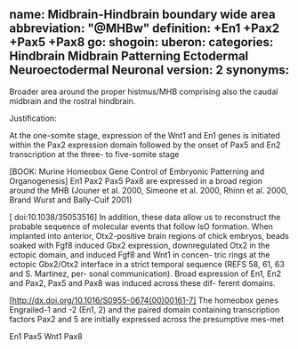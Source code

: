 name: Midbrain-Hindbrain boundary wide area
abbreviation: "@MHBw"
definition: +En1 +Pax2 +Pax5 +Pax8
go:
shogoin: 
uberon: 
categories: Hindbrain Midbrain Patterning Ectodermal Neuroectodermal Neuronal
version: 2
synonyms:
---

Broader area around the proper histmus/MHB comprising also the caudal midbrain and the rostral hindbrain.

Justification:

At the one-somite stage, expression of the Wnt1 and En1 genes is initiated within the Pax2 expression domain followed by the onset of Pax5 and En2 transcription at the three- to five-somite stage

[BOOK: Murine Homeobox Gene Control of Embryonic Patterning and Organogenesis] En1 Pax2 Pax5 Pax8 are expressed in a broad region around the MHB (Jouner et al. 2000, Simeone et al. 2000, Rhinn et al. 2000, Brand Wurst and Bally-Cuif 2001)

[ doi:10.1038/35053516] In addition, these data allow us to reconstruct the probable sequence of molecular events that follow IsO formation. When implanted into anterior, Otx2-positive brain regions of chick embryos, beads soaked with Fgf8 induced Gbx2 expression, downregulated Otx2 in the ectopic domain, and induced Fgf8 and Wnt1 in concen- tric rings at the ectopic Gbx2/Otx2 interface in a strict temporal sequence (REFS 58, 61, 63 and S. Martinez, per- sonal communication). Broad expression of En1, En2 and Pax2, Pax5 and Pax8 was induced across these dif- ferent domains.

[http://dx.doi.org/10.1016/S0955-0674(00)00161-7] The homeobox genes Engrailed-1 and -2 (En1, 2) and the paired domain containing transcription factors Pax2 and 5 are initially expressed across the presumptive mes-met

En1 Pax5 Wnt1 Pax8